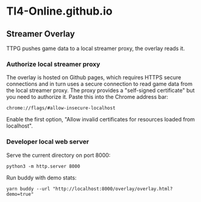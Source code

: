 # TI4-Online.github.io

## Streamer Overlay

TTPG pushes game data to a local streamer proxy, the overlay reads it.

### Authorize local streamer proxy

The overlay is hosted on Github pages, which requires HTTPS secure connections and in turn uses a secure connection to read game data from the local streamer proxy. The proxy provides a "self-signed certificate" but you need to authorize it. Paste this into the Chrome address bar:

`chrome://flags/#allow-insecure-localhost`

Enable the first option, "Allow invalid certificates for resources loaded from localhost".

### Developer local web server

Serve the current directory on port 8000:

`python3 -m http.server 8000`

Run buddy with demo stats:

`yarn buddy --url "http://localhost:8000/overlay/overlay.html?demo=true"`
